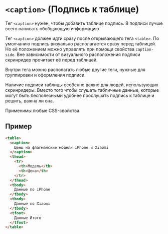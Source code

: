 # `<caption>` (Подпись к таблице)

Тег `<caption>` нужен, чтобы добавить таблице подпись. В подписи лучше всего написать обобщающую информацию.

Тег `<caption>` должен идти сразу после открывающего тега `<table>`. По умолчанию подпись визуально располагается сразу перед таблицей. Но её положением можно управлять при помощи свойства `caption-side`. Вне зависимости от визуального расположения подписи скринридер прочитает её перед таблицей.

Внутри тега можно располагать любые другие теги, нужные для группировки и оформления подписи.

Наличие подписи таблицы особенно важно для людей, использующих скринридеры. Вместо того чтобы слушать табличные данные, которые могут быть бесполезными удобнее прослушать подпись к таблице и решить, важна ли она.

Применимы любые CSS-свойства.

## Пример

```html
<table>
  <caption>
    Цены на флагманские модели iPhone и Xiaomi
  </caption>
  <thead>
    <tr>
      <th>Модель</th>
      <th>Цена</th>
    </tr>
  </thead>
  <tbody>
    Данные по iPhone
  </tbody>
  <tbody>
    Данные по Xiaomi
  </tbody>
  <tfoot>
    Данные Итого
  </tfoot>
</table>
```
